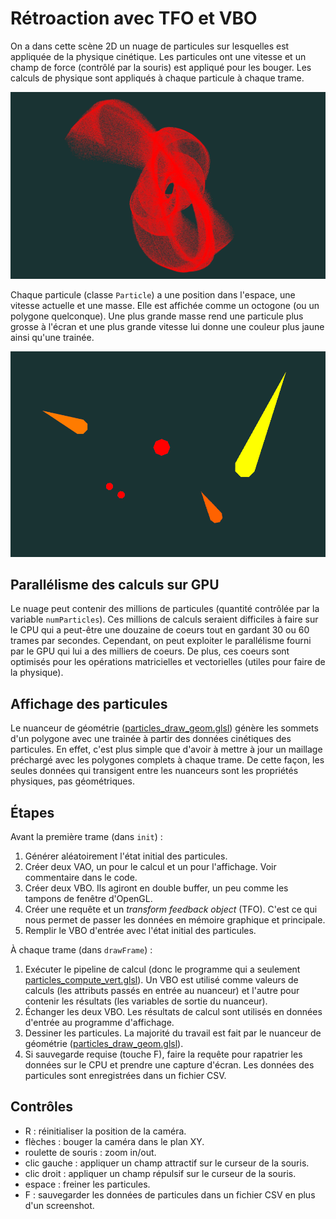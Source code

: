 # Rétroaction avec TFO et VBO

On a dans cette scène 2D un nuage de particules sur lesquelles est appliquée de la physique cinétique. Les particules ont une vitesse et un champ de force (contrôlé par la souris) est appliqué pour les bouger. Les calculs de physique sont appliqués à chaque particule à chaque trame.

<img src="doc/cloud.png"/>

Chaque particule (classe `Particle`) a une position dans l'espace, une vitesse actuelle et une masse. Elle est affichée comme un octogone (ou un polygone quelconque). Une plus grande masse rend une particule plus grosse à l'écran et une plus grande vitesse lui donne une couleur plus jaune ainsi qu'une trainée.

<img src="doc/particles.png"/>

## Parallélisme des calculs sur GPU

Le nuage peut contenir des millions de particules (quantité contrôlée par la variable `numParticles`). Ces millions de calculs seraient difficiles à faire sur le CPU qui a peut-être une douzaine de coeurs tout en gardant 30 ou 60 trames par secondes. Cependant, on peut exploiter le parallélisme fourni par le GPU qui lui a des milliers de coeurs. De plus, ces coeurs sont optimisés pour les opérations matricielles et vectorielles (utiles pour faire de la physique).

## Affichage des particules

Le nuanceur de géométrie ([particles_draw_geom.glsl](particles_draw_geom.glsl)) génère les sommets d'un polygone avec une trainée à partir des données cinétiques des particules. En effet, c'est plus simple que d'avoir à mettre à jour un maillage préchargé avec les polygones complets à chaque trame. De cette façon, les seules données qui transigent entre les nuanceurs sont les propriétés physiques, pas géométriques.

## Étapes

Avant la première trame (dans `init`) :

1. Générer aléatoirement l'état initial des particules.
1. Créer deux VAO, un pour le calcul et un pour l'affichage. Voir commentaire dans le code.
1. Créer deux VBO. Ils agiront en double buffer, un peu comme les tampons de fenêtre d'OpenGL.
1. Créer une requête et un *transform feedback object* (TFO). C'est ce qui nous permet de passer les données en mémoire graphique et principale.
1. Remplir le VBO d'entrée avec l'état initial des particules.

À chaque trame (dans `drawFrame`) :

1. Exécuter le pipeline de calcul (donc le programme qui a seulement [particles_compute_vert.glsl](particles_compute_vert.glsl)). Un VBO est utilisé comme valeurs de calculs (les attributs passés en entrée au nuanceur) et l'autre pour contenir les résultats (les variables de sortie du nuanceur).
1. Échanger les deux VBO. Les résultats de calcul sont utilisés en données d'entrée au programme d'affichage.
1. Dessiner les particules. La majorité du travail est fait par le nuanceur de géométrie ([particles_draw_geom.glsl](particles_draw_geom.glsl)).
1. Si sauvegarde requise (touche F), faire la requête pour rapatrier les données sur le CPU et prendre une capture d'écran. Les données des particules sont enregistrées dans un fichier CSV.

## Contrôles

* R : réinitialiser la position de la caméra.
* flèches : bouger la caméra dans le plan XY.
* roulette de souris : zoom in/out.
* clic gauche : appliquer un champ attractif sur le curseur de la souris.
* clic droit : appliquer un champ répulsif sur le curseur de la souris.
* espace : freiner les particules.
* F : sauvegarder les données de particules dans un fichier CSV en plus d'un screenshot.

